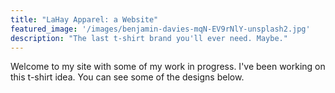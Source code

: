 ```yaml
---
title: "LaHay Apparel: a Website"
featured_image: '/images/benjamin-davies-mqN-EV9rNlY-unsplash2.jpg'
description: "The last t-shirt brand you'll ever need. Maybe."
---
```

Welcome to my site with some of my work in progress. I've been working on this t-shirt idea. You can see some of the designs below.
